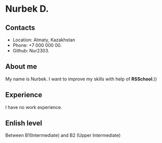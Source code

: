 # Nurbek D.

## Contacts
  * Location: Almaty, Kazakhstan
  * Phone: +7 000 000 00.
  * Github: Nur2303.

## About me
  My name is Nurbek. I want to improve my skills with help of **RSSchool**.)) 


## Experience
I have no work experience.

## Enlish level

Between B1(Intermediate) and B2 (Upper Intermediate)
